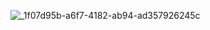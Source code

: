 ![_1f07d95b-a6f7-4182-ab94-ad357926245c](https://github.com/whales-and-ducks/.github/assets/50333/2e01ff44-535f-489a-8c94-bce3a3eb9ea4)
